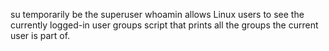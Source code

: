  su temporarily be the superuser
whoamin allows Linux users to see the currently logged-in user
 groups script that prints all the groups the current user is part of.
